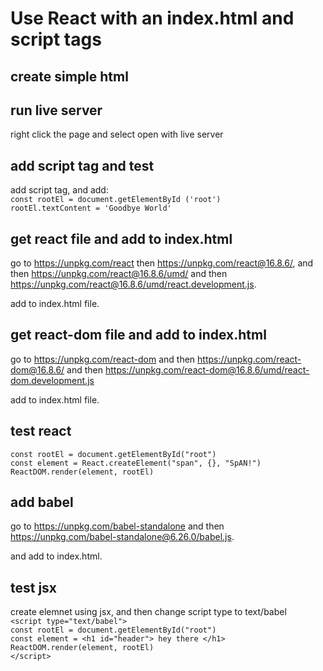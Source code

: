# Use React with an index.html and script tags

## create simple html

## run live server

right click the page and select open with live server <br />

## add script tag and test

add script tag, and add: <br />
`const rootEl = document.getElementById ('root')` <br />
`rootEl.textContent = 'Goodbye World'` <br />

## get react file and add to index.html

go to https://unpkg.com/react then https://unpkg.com/react@16.8.6/, and then https://unpkg.com/react@16.8.6/umd/ and then https://unpkg.com/react@16.8.6/umd/react.development.js. <br />

add to index.html file.

## get react-dom file and add to index.html

go to https://unpkg.com/react-dom and then https://unpkg.com/react-dom@16.8.6/ and then https://unpkg.com/react-dom@16.8.6/umd/react-dom.development.js <br />

add to index.html file.

## test react

`const rootEl = document.getElementById("root")`<br />
`const element = React.createElement("span", {}, "SpAN!")`<br />
`ReactDOM.render(element, rootEl)`

## add babel

go to https://unpkg.com/babel-standalone and then https://unpkg.com/babel-standalone@6.26.0/babel.js. <br />

and add to index.html.

## test jsx

create elemnet using jsx, and then change script type to text/babel<br />
`<script type="text/babel">`<br />
`const rootEl = document.getElementById("root")`<br />
`const element = <h1 id="header"> hey there </h1>`<br />
`ReactDOM.render(element, rootEl)`<br />
`</script>`
